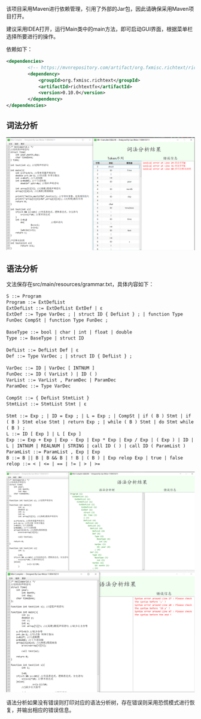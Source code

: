 该项目采用Maven进行依赖管理，引用了外部的Jar包，因此请确保采用Maven项目打开。

建议采用IDEA打开，运行Main类中的main方法，即可启动GUI界面，根据菜单栏选择所要进行的操作。


依赖如下：
```xml
<dependencies>
        <!-- https://mvnrepository.com/artifact/org.fxmisc.richtext/richtextfx -->
        <dependency>
            <groupId>org.fxmisc.richtext</groupId>
            <artifactId>richtextfx</artifactId>
            <version>0.10.0</version>
        </dependency>
</dependencies>
```

## 词法分析
![img1.png](./img/img1.png)

## 语法分析
文法保存在src/main/resources/grammar.txt，具体内容如下：
``` 
S ::= Program
Program ::= ExtDefList
ExtDefList ::= ExtDefList ExtDef | ε
ExtDef ::= Type VarDec ; | struct ID { DefList } ; | function Type FunDec CompSt | function Type FunDec ; 

BaseType ::= bool | char | int | float | double
Type ::= BaseType | struct ID

DefList ::= DefList Def | ε
Def ::= Type VarDec ; | struct ID { DefList } ;

VarDec ::= ID | VarDec [ INTNUM ]
FunDec ::= ID ( VarList ) | ID ( )
VarList ::= VarList , ParamDec | ParamDec
ParamDec ::= Type VarDec

CompSt ::= { DefList StmtList }
StmtList ::= StmtList Stmt | ε

Stmt ::= Exp ; | ID = Exp ; | L = Exp ; | CompSt | if ( B ) Stmt | if ( B ) Stmt else Stmt | return Exp ; | while ( B ) Stmt | do Stmt while ( B ) ; 
L ::= ID [ Exp ] | L [ Exp ]
Exp ::= Exp + Exp | Exp - Exp | Exp * Exp | Exp / Exp | ( Exp ) | ID | L | INTNUM | REALNUM | STRING | call ID ( ) | call ID ( ParamList )
ParamList ::= ParamList , Exp | Exp
B ::= B || B | B && B | ! B | ( B ) | Exp relop Exp | true | false
relop ::= < | <= | == | != | > | >=
```

![img2.png](./img/img2.png)
![img3.png](./img/img3.png)

语法分析如果没有错误则打印对应的语法分析树，存在错误则采用恐慌模式进行恢复，并输出相应的错误信息。